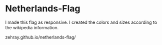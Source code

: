# Netherlands-Flag
I made this flag as responsive.  I created the colors and sizes according to the wikipedia information.

zehray.github.io/netherlands-flag/
